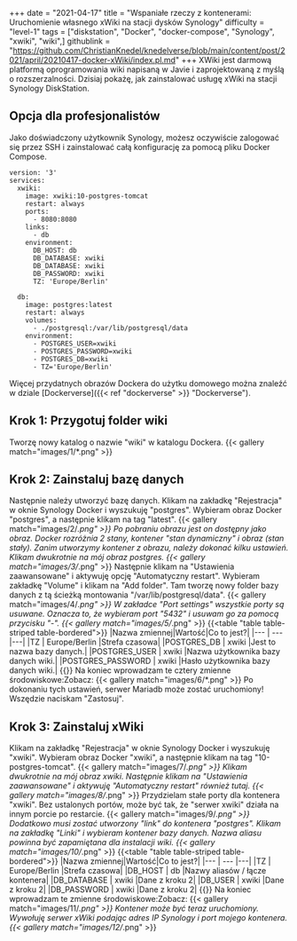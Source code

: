 +++
date = "2021-04-17"
title = "Wspaniałe rzeczy z kontenerami: Uruchomienie własnego xWiki na stacji dysków Synology"
difficulty = "level-1"
tags = ["diskstation", "Docker", "docker-compose", "Synology", "xwiki", "wiki",]
githublink = "https://github.com/ChristianKnedel/knedelverse/blob/main/content/post/2021/april/20210417-docker-xWiki/index.pl.md"
+++
XWiki jest darmową platformą oprogramowania wiki napisaną w Javie i zaprojektowaną z myślą o rozszerzalności. Dzisiaj pokażę, jak zainstalować usługę xWiki na stacji Synology DiskStation.
## Opcja dla profesjonalistów
Jako doświadczony użytkownik Synology, możesz oczywiście zalogować się przez SSH i zainstalować całą konfigurację za pomocą pliku Docker Compose.
```
version: '3'
services:
  xwiki:
    image: xwiki:10-postgres-tomcat
    restart: always
    ports:
      - 8080:8080
    links:
      - db
    environment:
      DB_HOST: db
      DB_DATABASE: xwiki
      DB_DATABASE: xwiki
      DB_PASSWORD: xwiki
      TZ: 'Europe/Berlin'

  db:
    image: postgres:latest
    restart: always
    volumes:
      - ./postgresql:/var/lib/postgresql/data
    environment:
      - POSTGRES_USER=xwiki
      - POSTGRES_PASSWORD=xwiki
      - POSTGRES_DB=xwiki
      - TZ='Europe/Berlin'

```
Więcej przydatnych obrazów Dockera do użytku domowego można znaleźć w dziale [Dockerverse]({{< ref "dockerverse" >}} "Dockerverse").
## Krok 1: Przygotuj folder wiki
Tworzę nowy katalog o nazwie "wiki" w katalogu Dockera.
{{< gallery match="images/1/*.png" >}}

## Krok 2: Zainstaluj bazę danych
Następnie należy utworzyć bazę danych. Klikam na zakładkę "Rejestracja" w oknie Synology Docker i wyszukuję "postgres". Wybieram obraz Docker "postgres", a następnie klikam na tag "latest".
{{< gallery match="images/2/*.png" >}}
Po pobraniu obrazu jest on dostępny jako obraz. Docker rozróżnia 2 stany, kontener "stan dynamiczny" i obraz (stan stały). Zanim utworzymy kontener z obrazu, należy dokonać kilku ustawień. Klikam dwukrotnie na mój obraz postgres.
{{< gallery match="images/3/*.png" >}}
Następnie klikam na "Ustawienia zaawansowane" i aktywuję opcję "Automatyczny restart". Wybieram zakładkę "Volume" i klikam na "Add folder". Tam tworzę nowy folder bazy danych z tą ścieżką montowania "/var/lib/postgresql/data".
{{< gallery match="images/4/*.png" >}}
W zakładce "Port settings" wszystkie porty są usuwane. Oznacza to, że wybieram port "5432" i usuwam go za pomocą przycisku "-".
{{< gallery match="images/5/*.png" >}}
{{<table "table table-striped table-bordered">}}
|Nazwa zmiennej|Wartość|Co to jest?|
|--- | --- |---|
|TZ	| Europe/Berlin	|Strefa czasowa|
|POSTGRES_DB	| xwiki |Jest to nazwa bazy danych.|
|POSTGRES_USER	| xwiki |Nazwa użytkownika bazy danych wiki.|
|POSTGRES_PASSWORD	| xwiki |Hasło użytkownika bazy danych wiki.|
{{</table>}}
Na koniec wprowadzam te cztery zmienne środowiskowe:Zobacz:
{{< gallery match="images/6/*.png" >}}
Po dokonaniu tych ustawień, serwer Mariadb może zostać uruchomiony! Wszędzie naciskam "Zastosuj".
## Krok 3: Zainstaluj xWiki
Klikam na zakładkę "Rejestracja" w oknie Synology Docker i wyszukuję "xwiki". Wybieram obraz Docker "xwiki", a następnie klikam na tag "10-postgres-tomcat".
{{< gallery match="images/7/*.png" >}}
Klikam dwukrotnie na mój obraz xwiki. Następnie klikam na "Ustawienia zaawansowane" i aktywuję "Automatyczny restart" również tutaj.
{{< gallery match="images/8/*.png" >}}
Przydzielam stałe porty dla kontenera "xwiki". Bez ustalonych portów, może być tak, że "serwer xwiki" działa na innym porcie po restarcie.
{{< gallery match="images/9/*.png" >}}
Dodatkowo musi zostać utworzony "link" do kontenera "postgres". Klikam na zakładkę "Linki" i wybieram kontener bazy danych. Nazwa aliasu powinna być zapamiętana dla instalacji wiki.
{{< gallery match="images/10/*.png" >}}
{{<table "table table-striped table-bordered">}}
|Nazwa zmiennej|Wartość|Co to jest?|
|--- | --- |---|
|TZ |	Europe/Berlin	|Strefa czasowa|
|DB_HOST	| db |Nazwy aliasów / łącze kontenera|
|DB_DATABASE	| xwiki	|Dane z kroku 2|
|DB_USER	| xwiki	|Dane z kroku 2|
|DB_PASSWORD	| xwiki |Dane z kroku 2|
{{</table>}}
Na koniec wprowadzam te zmienne środowiskowe:Zobacz:
{{< gallery match="images/11/*.png" >}}
Kontener może być teraz uruchomiony. Wywołuję serwer xWiki podając adres IP Synology i port mojego kontenera.
{{< gallery match="images/12/*.png" >}}